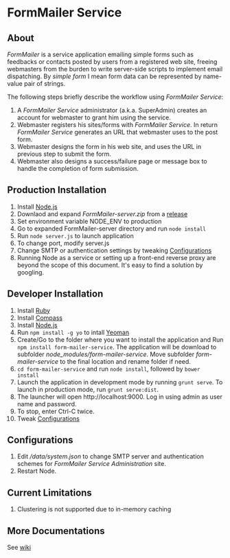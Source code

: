 FormMailer Service
=================
## About 
*FormMailer* is a service application emailing simple forms such as feedbacks or contacts posted by users from a registered web site, freeing webmasters from the burden to write server-side scripts to implement email dispatching. By *simple form* I mean form data can be represented by name-value pair of strings. 

The following steps briefly describe the workflow using *FormMailer Service*:

1. A *FormMailer Service* administrator (a.k.a. SuperAdmin) creates an account for webmaster to grant him using the service.
2. Webmaster registers his sites/forms with *FormMailer Service*. In return *FormMailer Service* generates an URL that webmaster uses to the post form.
3. Webmaster designs the form in his web site, and uses the URL in previous step to submit the form.
4. Webmaster also designs a success/failure page or message box to handle the completion of form submission.

## Production Installation
1. Install [Node.js](http://nodejs.org/)
2. Downlaod and expand *FormMailer-server.zip* from a [release](https://github.com/abbr/FormMailerService/releases)
3. Set environment variable NODE_ENV to production
4. Go to expanded FormMailer-server directory and run `node install`
5. Run `node server.js` to launch application
6. To change port, modify server.js
7. Change SMTP or authentication settings by tweaking [Configurations](#configurations)
8. Running Node as a service or setting up a front-end reverse proxy are beyond the scope of this document. It's easy to find a solution by googling.


## Developer Installation
1. Install [Ruby](http://www.ruby-lang.org/en/downloads/)
2. Install [Compass](http://compass-style.org/install/)
3. Install [Node.js](http://nodejs.org/)
4. Run `npm install -g yo` to intall [Yeoman](http://yeoman.io/)
5. Create/Go to the folder where you want to install the application and  Run `npm install form-mailer-service`. The application will be download to subfolder *node_modules/form-mailer-service*. Move subfolder *form-mailer-service* to the final location and rename folder if need. 
6. `cd form-mailer-service` and run `node install`, followed by `bower install`
7. Launch the application in development mode by running `grunt serve`. To launch in production mode, run `grunt serve:dist`.
8. The launcher will open http://localhost:9000. Log in using admin as user name and password.
9. To stop, enter Ctrl-C twice.
12. Tweak [Configurations](#configurations)

## Configurations
1. Edit */data/system.json* to change SMTP server and authentication schemes for *FormMailer Service Administration* site.
2. Restart Node.

## Current Limitations
1. Clustering is not supported due to in-memory caching

## More Documentations
See [wiki](https://github.com/abbr/FormMailerService/wiki)
